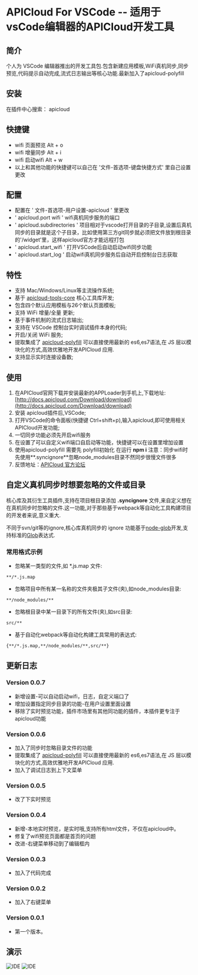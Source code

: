 # APICloud For VSCode -- 适用于vsCode编辑器的APICloud开发工具


## 简介

个人为 VSCode 编辑器推出的开发工具包.包含新建应用模板,WiFi真机同步,同步预览,代码提示自动完成,流式日志输出等核心功能.最新加入了apicloud-polyfill

## 安装

在插件中心搜索： apicloud

## 快捷键

* wifi 页面预览 Alt + o
* wifi 增量同步 Alt + i
* wifi 启动wifi Alt + w
* 以上和其他功能的快捷键可以自己在 '文件-首选项-键盘快捷方式' 里自己设置更改

## 配置

* 配置在 ' 文件-首选项-用户设置-apicloud ' 里更改
* ' apicloud.port wifi '      wifi真机同步服务的端口
* ' apicloud.subdirectories ' 项目相对于vscode打开目录的子目录,设置后真机同步的目录就是这个子目录，比如使用第三方git同步就必须把文件放到根目录的'/widget'里，这样apicloud官方才能远程打包
* ' apicloud.start_wifi '     打开VSCode后自动启动wifi同步功能
* ' apicloud.start_log '      启动wifi真机同步服务后自动开启控制台日志获取

## 特性

* 支持 Mac/Windows/Linux等主流操作系统;
* 基于 [apicloud-tools-core](https://www.npmjs.com/package/apicloud-tools-core) 核心工具库开发;
* 包含四个默认应用模板与26个默认页面模板;
* 支持 WiFi 增量/全量 更新;
* 基于事件机制的流式日志输出;
* 支持在 VSCode 控制台实时调试插件本身的代码;
* 开启/关闭 WiFi 服务;
* 提取集成了 [apicloud-polyfill](https://github.com/apicloudcom/apicloud-polyfill) 可以直接使用最新的 es6,es7语法,在 JS 层以模块化的方式,高效优雅地开发APICloud 应用. 
* 支持显示实时连接设备数;

## 使用

1. 在APICloud官网下载并安装最新的APPLoader到手机上,下载地址:[http://docs.apicloud.com/Download/download](http://docs.apicloud.com/Download/download)
2. 安装 apicloud插件后,VSCode;
3. 打开VSCode的命令面板(快捷键 Ctrl+shift+p),输入apicloud,即可使用相关APICloud开发功能;
4. 一切同步功能必须先开启wifi服务
5. 在设置了可以自定义wifi端口自启动等功能，快捷键可以在设置里增加设置
6. 使用apicloud-polyfill 需要先 polyfill初始化 在运行 **npm i**  注意：同步wifi时 先使用**.syncignore**忽略node_modules目录不然同步很慢文件很多
7. 反馈地址：[APICloud 官方论坛](http://community.apicloud.com/bbs/forum.php?mod=viewthread&tid=48763)

## 自定义真机同步时想要忽略的文件或目录

核心库及其衍生工具插件,支持在项目根目录添加 **.syncignore** 文件,来自定义想在在真机同步时忽略的文件.这一功能,对于那些基于webpack等自动化工具构建项目的开发者来说,意义重大.

不同于svn/git等的ignore,核心库真机同步的 ignore 功能基于[node-glob](https://github.com/isaacs/node-glob)开发,支持标准的[Glob](https://github.com/isaacs/node-glob#glob-primer)表达式.

### 常用格式示例

* 忽略某一类型的文件,如 *.js.map 文件:

```
**/*.js.map
```

* 忽略项目中所有某一名称的文件夹极其子文件(夹),如node_modules目录:

```
**/node_modules/**
```

* 忽略根目录中某一目录下的所有文件(夹),如src目录:

```
src/**
```

* 基于自动化webpack等自动化构建工具常用的表达式:

```
{**/*.js.map,**/node_modules/**,src/**}

```
## 更新日志

### Version 0.0.7
- 新增设置-可以自动启动wifi，日志，自定义端口了
- 增加设置指定同步目录的功能-在用户设置里面设置
- 移除了实时预览功能，插件市场里有其他同功能的插件，本插件更专注于apicloud功能

### Version 0.0.6
- 加入了同步时忽略目录文件的功能
- 提取集成了 [apicloud-polyfill](https://github.com/apicloudcom/apicloud-polyfill) 可以直接使用最新的 es6,es7语法,在 JS 层以模块化的方式,高效优雅地开发APICloud 应用. 
- 加入了调试日志到上下文菜单

### Version 0.0.5
- 改了下实时预览

### Version 0.0.4
- 新增-本地实时预览，是实时哦,支持所有html文件，不仅在apicloud中。
- 修复了wifi预览页面都是首页的问题
- 改进-右键菜单移动到了编辑框内

### Version 0.0.3
- 加入了代码完成

### Version 0.0.2
- 加入了右键菜单

### Version 0.0.1
- 第一个版本。


## 演示
![IDE](http://hongkai.me/public/apicloud/GIF3.gif)
![IDE](https://raw.githubusercontent.com/hk0828/APICloud-For-VSCode/master/images/sz.png)
